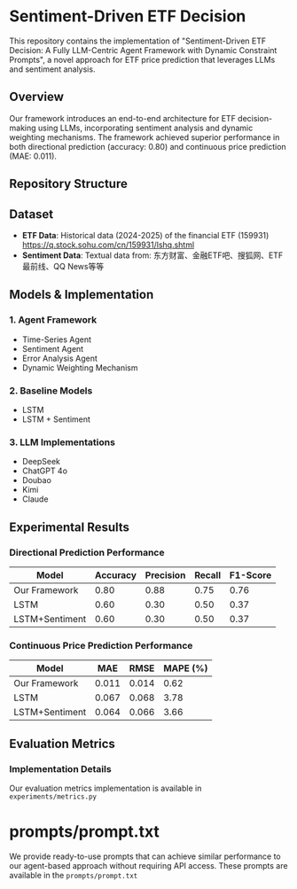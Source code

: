 # Sentiment-Driven ETF Decision

<!--This repository contains the implementation of "Sentiment-Driven ETF Decision: A Fully LLM-Centric Agent Framework with Dynamic Constraint Prompts", a novel approach for ETF price prediction that leverages LLMs and sentiment analysis. -->
This repository contains the implementation of "Sentiment-Driven ETF Decision: A Fully LLM-Centric Agent Framework with Dynamic Constraint Prompts", a novel approach for ETF price prediction that leverages LLMs and sentiment analysis.
## Overview

<!-- Our framework introduces an end-to-end architecture for ETF decision-making using LLMs, incorporating sentiment analysis and dynamic weighting mechanisms. The framework achieved superior performance in both directional prediction (accuracy: 0.80) and continuous price prediction (MAE: 0.011). -->
Our framework introduces an end-to-end architecture for ETF decision-making using LLMs, incorporating sentiment analysis and dynamic weighting mechanisms. The framework achieved superior performance in both directional prediction (accuracy: 0.80) and continuous price prediction (MAE: 0.011).
## Repository Structure
## Dataset

- **ETF Data**: Historical data (2024-2025) of the financial ETF (159931)  https://q.stock.sohu.com/cn/159931/lshq.shtml
- **Sentiment Data**: Textual data from: 东方财富、金融ETF吧、搜狐网、ETF最前线、QQ News等等
 
## Models & Implementation

### 1. Agent Framework
- Time-Series Agent
- Sentiment Agent
- Error Analysis Agent
- Dynamic Weighting Mechanism

### 2. Baseline Models
- LSTM
- LSTM + Sentiment

### 3. LLM Implementations
- DeepSeek
- ChatGPT 4o
- Doubao
- Kimi
- Claude

## Experimental Results

### Directional Prediction Performance

| Model | Accuracy | Precision | Recall | F1-Score |
|-------|----------|-----------|---------|-----------|
| Our Framework | 0.80 | 0.88 | 0.75 | 0.76 |
| LSTM | 0.60 | 0.30 | 0.50 | 0.37 |
| LSTM+Sentiment | 0.60 | 0.30 | 0.50 | 0.37 |

### Continuous Price Prediction Performance

| Model | MAE | RMSE | MAPE (%) |
|-------|-----|------|-----------|
| Our Framework | 0.011 | 0.014 | 0.62 |
| LSTM | 0.067 | 0.068 | 3.78 |
| LSTM+Sentiment | 0.064 | 0.066 | 3.66 |

## Evaluation Metrics

### Implementation Details
Our evaluation metrics implementation is available in `experiments/metrics.py`

# prompts/prompt.txt
We provide ready-to-use prompts that can achieve similar performance to our agent-based approach without requiring API access. These prompts are available in the  `prompts/prompt.txt`
